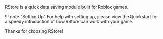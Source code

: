 RStore is a quick data saving module built for Roblox games.

!!! note "Setting Up"
    For help with setting up, please view the Quickstart for a speedy introduction of how RStore can work with your game.

Thanks for choosing RStore!
